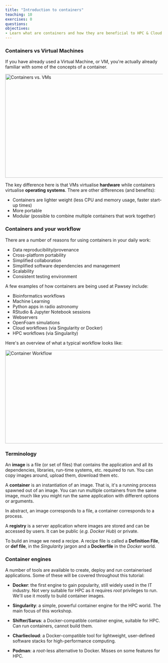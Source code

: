 ```yaml
---
title: "Introduction to containers"
teaching: 10
exercises: 0
questions:
objectives:
- Learn what are containers and how they are beneficial to HPC & Cloud computing
---
```



### Containers vs Virtual Machines

If you have already used a Virtual Machine, or VM, you're actually already familiar with some of the concepts of a container. 

<!-- ![Containers vs. VMs]({{ page.root }}/fig/container_vs_vm.png) -->
<img src="{{ page.root }}/fig/container_vs_vm.png" alt="Containers vs. VMs" width="619" height="331"/>

The key difference here is that VMs virtualise **hardware** while containers virtualise **operating systems**.  There are other differences (and benefits):

* Containers are lighter weight (less CPU and memory usage, faster start-up times)
* More portable
* Modular (possible to combine multiple containers that work together)


### Containers and your workflow

There are a number of reasons for using containers in your daily work:

* Data reproducibility/provenance
* Cross-platform portability
* Simplified collaboration
* Simplified software dependencies and management
* Scalability
* Consistent testing environment

A few examples of how containers are being used at Pawsey include:

* Bioinformatics workflows
* Machine Learning 
* Python apps in radio astronomy
* RStudio & Jupyter Notebook sessions
* Webservers
* OpenFoam simulations
* Cloud workflows (via Singularity or Docker)
* HPC workflows (via Singularity)

Here's an overview of what a typical workflow looks like:

<!-- ![Container Workflow]({{ page.root }}/fig/container_lifecycle.png) -->
<img src="{{ page.root }}/fig/container_lifecycle.png" alt="Container Workflow" width="716" height="298"/>

### Terminology

An **image** is a file (or set of files) that contains the application and all its dependencies, libraries, run-time systems, etc. required to run.  You can copy images around, upload them, download them etc.

A **container** is an instantiation of an image.  That is, it's a running process spawned out of an image.  You can run multiple containers from the same image, much like you might run the same application with different options or arguments.

In abstract, an image corresponds to a file, a container corresponds to a process.

A **registry** is a server application where images are stored and can be accessed by users.  It can be public (*e.g.* *Docker Hub*) or private.

To build an image we need a recipe.  A recipe file is called a **Definition File**, or **def file**, in the *Singularity* jargon and a **Dockerfile** in the *Docker* world.


### Container engines

A number of tools are available to create, deploy and run containerised applications.  Some of these will be covered throughout this tutorial:

* **Docker**: the first engine to gain popularity, still widely used in the IT industry.  Not very suitable for HPC as it requires *root* privileges to run. We'll use it mostly to build container images.

* **Singularity**: a simple, powerful container engine for the HPC world.  The main focus of this workshop.

* **Shifter/Sarus**: a Docker-compatible container engine, suitable for HPC.  Can run containers, cannot build them.

* **Charliecloud**: a Docker-compatible tool for lightweight, user-defined software stacks for high-performance computing.

* **Podman**: a *root*-less alternative to Docker.  Misses on some features for HPC.
